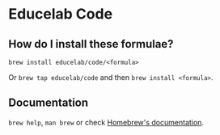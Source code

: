 # Educelab Code

## How do I install these formulae?

`brew install educelab/code/<formula>`

Or `brew tap educelab/code` and then `brew install <formula>`.

## Documentation

`brew help`, `man brew` or check [Homebrew's documentation](https://docs.brew.sh).

